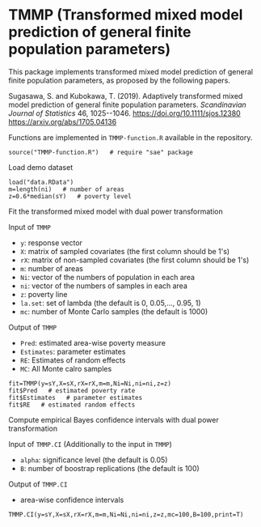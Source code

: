 # TMMP (Transformed mixed model prediction of general finite population parameters)
This package implements transformed mixed model prediction of general finite population parameters, as proposed by the following papers.

Sugasawa, S. and Kubokawa, T.  (2019). Adaptively transformed mixed model prediction of general finite population parameters. *Scandinavian Journal of Statistics* 46, 1025--1046. https://doi.org/10.1111/sjos.12380  https://arxiv.org/abs/1705.04136

Functions are implemented in `TMMP-function.R` available in the repository.
```{r}
source("TMMP-function.R")   # require "sae" package
```

Load demo dataset
```{r}
load("data.RData")
m=length(ni)   # number of areas
z=0.6*median(sY)   # poverty level
```

Fit the transformed mixed model with dual power transformation

Input of `TMMP`

- `y`: response vector
- `X`: matrix of sampled covariates (the first column should be 1's)
- `rX`: matrix of non-sampled covariates (the first column should be 1's)
- `m`: number of areas
- `Ni`: vector of the numbers of population in each area
- `ni`: vector of the numbers of samples in each area
- `z`: poverty line
- `la.set`: set of lambda (the default is 0, 0.05,..., 0.95, 1)
- `mc`: number of Monte Carlo samples (the default is 1000)

Output of `TMMP`

- `Pred`: estimated area-wise poverty measure
- `Estimates`: parameter estimates 
- `RE`: Estimates of random effects 
- `MC`: All Monte calro samples  
```{r}
fit=TMMP(y=sY,X=sX,rX=rX,m=m,Ni=Ni,ni=ni,z=z)
fit$Pred   # estimated poverty rate
fit$Estimates   # parameter estimates
fit$RE   # estimated random effects
```

Compute empirical Bayes confidence intervals with dual power transformation

Input of `TMMP.CI`  (Additionally to the input in `TMMP`)

- `alpha`: significance level (the default is 0.05)
- `B`: number of boostrap replications (the default is 100)

Output of `TMMP.CI`

- area-wise confidence intervals
```{r}
TMMP.CI(y=sY,X=sX,rX=rX,m=m,Ni=Ni,ni=ni,z=z,mc=100,B=100,print=T)
```



